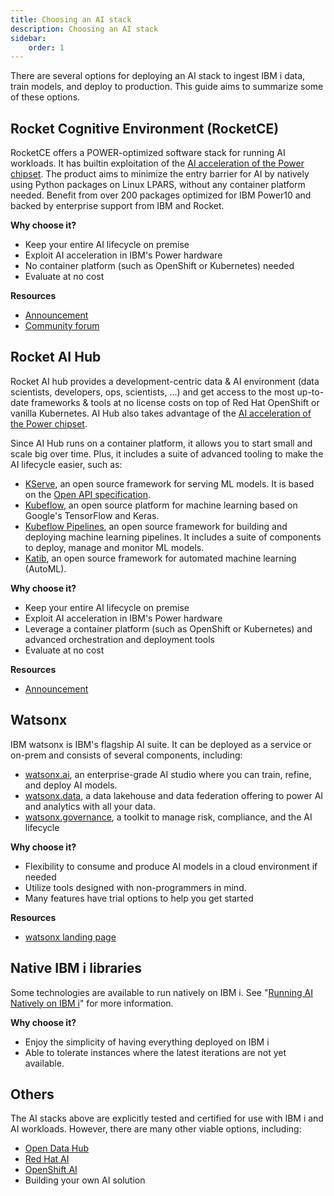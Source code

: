```yaml
---
title: Choosing an AI stack
description: Choosing an AI stack
sidebar:
    order: 1
---
```



There are several options for deploying an AI stack to ingest IBM i data, train models,
and deploy to production. This guide aims to summarize some of these options.

## Rocket Cognitive Environment (RocketCE)

RocketCE offers a POWER-optimized software stack for running AI workloads.
It has builtin exploitation of the [AI acceleration of the Power chipset](../mma).
The product aims to minimize the entry barrier for AI by natively using Python
packages on Linux LPARS, without any container platform needed. 
Benefit from over 200 packages optimized for IBM Power10 and backed by enterprise
support from IBM and Rocket.

**Why choose it?**
- Keep your entire AI lifecycle on premise
- Exploit AI acceleration in IBM's Power hardware
- No container platform (such as OpenShift or Kubernetes) needed
- Evaluate at no cost

**Resources**
- [Announcement](https://www.ibm.com/docs/en/announcements/rocketce-aiml-power-support?region=US)
- [Community forum](https://ibm.biz/rocketce-power)

## Rocket AI Hub

Rocket AI hub provides a development-centric data & AI environment (data scientists,
developers, ops, scientists, …) and get access to the most up-to-date frameworks & tools
at no license costs on top of Red Hat OpenShift or vanilla Kubernetes. AI Hub also takes
advantage of the [AI acceleration of the Power chipset](../mma).

Since AI Hub runs on a container platform, it allows you to start small and scale big
over time. Plus, it includes a suite of advanced tooling to make the AI lifecycle easier,
such as:
- [KServe](https://github.com/kserve/kserve), an open source framework for serving ML models. It is based on the [Open API specification](https://swagger.io/).
- [Kubeflow](https://github.com/kubeflow), an open source platform for machine learning based on Google's TensorFlow and Keras.
- [Kubeflow Pipelines](https://github.com/kubeflow/pipelines), an open source framework for building and deploying machine learning pipelines. It includes a suite of components to deploy, manage and monitor ML models.
- [Katib](https://github.com/kubeflow/katib), an open source framework for automated machine learning (AutoML). 


**Why choose it?**
- Keep your entire AI lifecycle on premise
- Exploit AI acceleration in IBM's Power hardware
- Leverage a container platform (such as OpenShift or Kubernetes) and advanced orchestration and deployment tools
- Evaluate at no cost

**Resources**
- [Announcement](https://www.ibm.com/docs/en/announcements/rocket-ai-hub-power)

## Watsonx

IBM watsonx is IBM's flagship AI suite. It can be deployed as a service or on-prem and consists of several components, including:
- [watsonx.ai](http://watsonx.ai), an enterprise-grade AI studio where you can train, refine, and deploy AI models.
- [watsonx.data](https://www.ibm.com/products/watsonx-data), a data lakehouse and data federation offering to power AI and analytics with all your data.
- [watsonx.governance](https://www.ibm.com/products/watsonx-governance), a toolkit to manage risk, compliance, and the AI lifecycle

**Why choose it?**
- Flexibility to consume and produce AI models in a cloud environment if needed
- Utilize tools designed with non-programmers in mind.
- Many features have trial options to help you get started

**Resources**
- [watsonx landing page](https://www.ibm.com/watsonx)

## Native IBM i libraries

Some technologies are available to run natively on IBM i. See "[Running AI Natively on IBM i](../native)"
for more information. 

**Why choose it?**
- Enjoy the simplicity of having everything deployed on IBM i
- Able to tolerate instances where the latest iterations are not yet available.

## Others

The AI stacks above are explicitly tested and certified for use with IBM i and AI workloads. However, 
there are many other viable options, including:
- [Open Data Hub](https://opendatahub.io/)
- [Red Hat AI](https://www.redhat.com/en/products/ai)
- [OpenShift AI](https://www.redhat.com/en/technologies/cloud-computing/openshift/openshift-ai)
- Building your own AI solution


